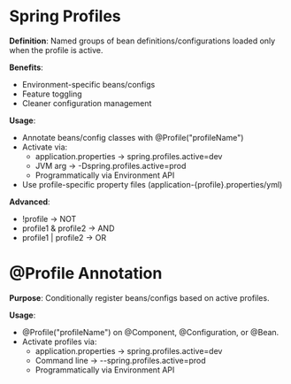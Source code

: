 # Spring Profiles

**Definition**: Named groups of bean definitions/configurations loaded only when the profile is active.

**Benefits**:
- Environment-specific beans/configs
- Feature toggling
- Cleaner configuration management

**Usage**:
- Annotate beans/config classes with @Profile("profileName")
- Activate via:
    - application.properties → spring.profiles.active=dev
    - JVM arg → -Dspring.profiles.active=prod
    - Programmatically via Environment API
- Use profile-specific property files (application-{profile}.properties/yml)

**Advanced**:
- !profile → NOT
- profile1 & profile2 → AND
- profile1 | profile2 → OR

# @Profile Annotation

**Purpose**: Conditionally register beans/configs based on active profiles.

**Usage**:
- @Profile("profileName") on @Component, @Configuration, or @Bean.
- Activate profiles via:
    - application.properties → spring.profiles.active=dev
    - Command line → --spring.profiles.active=prod
    - Programmatically via Environment API